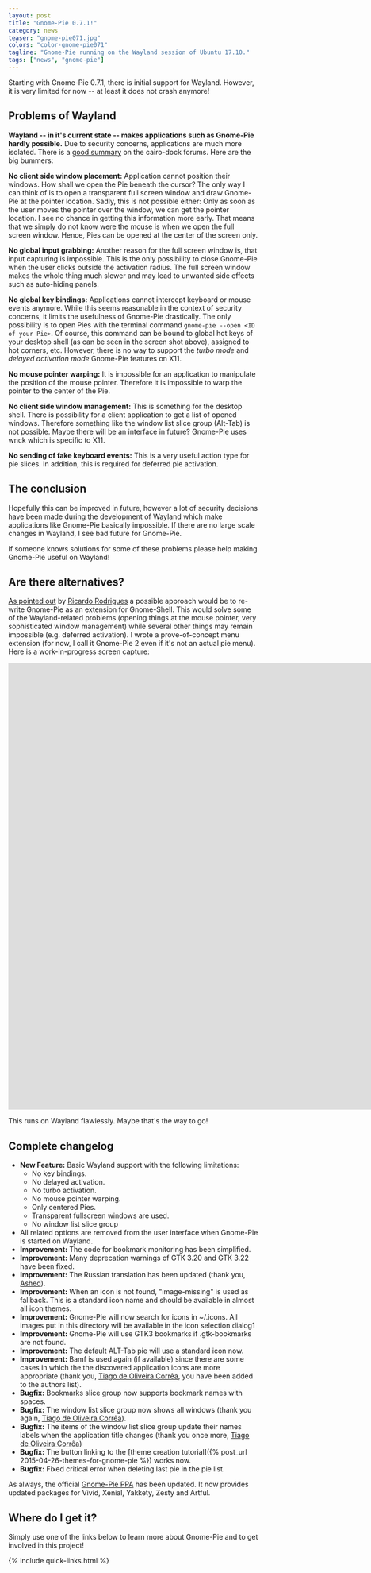 ```yaml
---
layout: post
title: "Gnome-Pie 0.7.1!"
category: news
teaser: "gnome-pie071.jpg"
colors: "color-gnome-pie071"
tagline: "Gnome-Pie running on the Wayland session of Ubuntu 17.10."
tags: ["news", "gnome-pie"]
---
```


Starting with Gnome-Pie 0.7.1, there is initial support for Wayland. However, it is very limited for now -- at least it does not crash anymore!

<!--more-->

## Problems of Wayland

**Wayland -- in it's current state -- makes applications such as Gnome-Pie hardly possible.** Due to security concerns, applications are much more isolated. There is a [good summary](http://glx-dock.org/mr_article.php?b=5&a=73) on the cairo-dock forums. Here are the big bummers:

**No client side window placement:** Application cannot position their windows. How shall we open the Pie beneath the cursor? The only way I can think of is to open a transparent full screen window and draw Gnome-Pie at the pointer location. Sadly, this is not possible either: Only as soon as the user moves the pointer over the window, we can get the pointer location. I see no chance in getting this information more early. That means that we simply do not know were the mouse is when we open the full screen window. Hence, Pies can be opened at the center of the screen only.

**No global input grabbing:** Another reason for the full screen window is, that input capturing is impossible. This is the only possibility to close Gnome-Pie when the user clicks outside the activation radius. The full screen window makes the whole thing much slower and may lead to unwanted side effects such as auto-hiding panels.

**No global key bindings:** Applications cannot intercept keyboard or mouse events anymore. While this seems reasonable in the context of security concerns, it limits the usefulness of Gnome-Pie drastically. The only possibility is to open Pies with the terminal command `gnome-pie --open <ID of your Pie>`. Of course, this command can be bound to global hot keys of your desktop shell (as can be seen in the screen shot above), assigned to hot corners, etc. However, there is no way to support the *turbo mode* and *delayed activation mode* Gnome-Pie features on X11.

**No mouse pointer warping:** It is impossible for an application to manipulate the position of the mouse pointer. Therefore it is impossible to warp the pointer to the center of the Pie.

**No client side window management:** This is something for the desktop shell. There is possibility for a client application to get a list of opened windows. Therefore something like the window list slice group (Alt-Tab) is not possible. Maybe there will be an interface in future? Gnome-Pie uses wnck which is specific to X11.

**No sending of fake keyboard events:** This is a very useful action type for pie slices. In addition, this is required for deferred pie activation.

## The conclusion

Hopefully this can be improved in future, however a lot of security decisions have been made during the development of Wayland which make applications like Gnome-Pie basically impossible. If there are no large scale changes in Wayland, I see bad future for Gnome-Pie.

<div class="adaptive-alert well">If someone knows solutions for some of these problems please help making Gnome-Pie useful on Wayland!</div>

## Are there alternatives?

[As pointed out](https://github.com/schneegans/Gnome-Pie/issues/147) by [Ricardo Rodrigues](https://github.com/RicardoEPRodrigues) a possible approach would be to re-write Gnome-Pie as an extension for Gnome-Shell. This would solve some of the Wayland-related problems (opening things at the mouse pointer, very sophisticated window management) while several other things may remain impossible (e.g. deferred activation). I wrote a prove-of-concept menu extension (for now, I call it Gnome-Pie 2 even if it's not an actual pie menu). Here is a work-in-progress screen capture:

<div class="responsive-video-169 z-depth-2">
<iframe src="https://player.vimeo.com/video/224827490?title=0&amp;byline=0&amp;portrait=0&amp;color={% include link-color.html %}" width="1600" height="900" frameborder="0" webkitAllowFullScreen allowFullScreen></iframe>
</div>

This runs on Wayland flawlessly. Maybe that's the way to go!

## Complete changelog

* **New Feature:** Basic Wayland support with the following limitations:
  * No key bindings. 
  * No delayed activation.
  * No turbo activation.
  * No mouse pointer warping.
  * Only centered Pies.
  * Transparent fullscreen windows are used.
  * No window list slice group
* All related options are removed from the user interface when Gnome-Pie is started on Wayland.  
* **Improvement:** The code for bookmark monitoring has been simplified.
* **Improvement:** Many deprecation warnings of GTK 3.20 and GTK 3.22 have been fixed.
* **Improvement:** The Russian translation has been updated (thank you, [Ashed](https://github.com/ashed)).
* **Improvement:** When an icon is not found, "image-missing" is used as fallback. This is a standard icon name and should be available in almost all icon themes.
* **Improvement:** Gnome-Pie will now search for icons in ~/.icons. All images put in this directory will be available in the icon selection dialog1
* **Improvement:** Gnome-Pie will use GTK3 bookmarks if .gtk-bookmarks are not found.
* **Improvement:** The default ALT-Tab pie will use a standard icon now.
* **Improvement:** Bamf is used again (if available) since there are some cases in which the the discovered application icons are more appropriate (thank you, [Tiago de Oliveira Corrêa](https://github.com/tcorreabr), you have been added to the authors list).
* **Bugfix:** Bookmarks slice group now supports bookmark names with spaces.
* **Bugfix:** The window list slice group now shows all windows (thank you again, [Tiago de Oliveira Corrêa](https://github.com/tcorreabr)).
* **Bugfix:** The items of the window list slice group update their names labels when the application title changes (thank you once more, [Tiago de Oliveira Corrêa](https://github.com/tcorreabr))
* **Bugfix:** The button linking to the [theme creation tutorial]({% post_url 2015-04-26-themes-for-gnome-pie %}) works now.
* **Bugfix:** Fixed critical error when deleting last pie in the pie list.

As always, the official [Gnome-Pie PPA](https://launchpad.net/~simonschneegans/+archive/ubuntu/testing) has been updated. It now provides updated packages for Vivid, Xenial, Yakkety, Zesty and Artful.

## Where do I get it?

Simply use one of the links below to learn more about Gnome-Pie and to get involved in this project!

{% include quick-links.html %}
